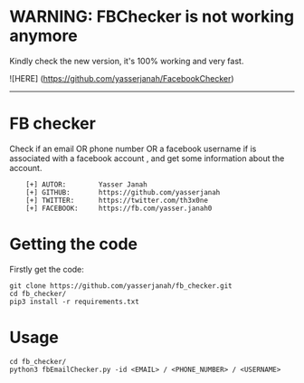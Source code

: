 

# WARNING: FBChecker is not working anymore

Kindly check the new version, it's 100% working and very fast.

![HERE] (https://github.com/yasserjanah/FacebookChecker)

--------------------------------------------


# FB checker
Check if an email OR phone number OR a facebook username if is associated with a facebook account , and get some information about the account.
```
    [+] AUTOR:        Yasser Janah
    [+] GITHUB:       https://github.com/yasserjanah
    [+] TWITTER:      https://twitter.com/th3x0ne
    [+] FACEBOOK:     https://fb.com/yasser.janah0
```

# Getting the code

Firstly get the code:
```
git clone https://github.com/yasserjanah/fb_checker.git
cd fb_checker/
pip3 install -r requirements.txt
```
# Usage
```
cd fb_checker/
python3 fbEmailChecker.py -id <EMAIL> / <PHONE_NUMBER> / <USERNAME>
```
